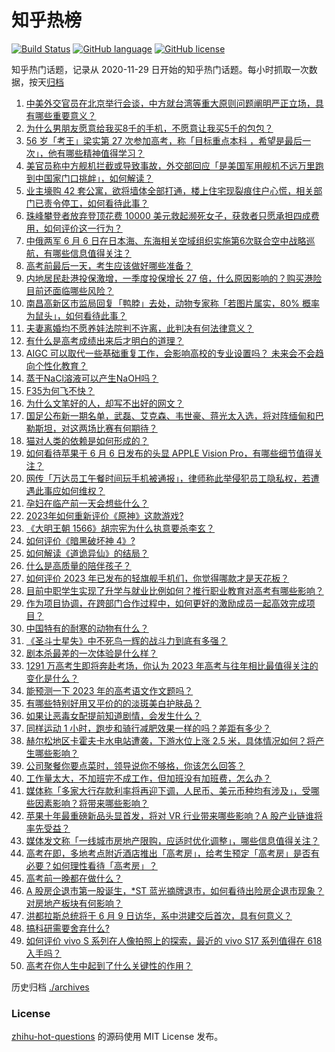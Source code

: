 # 知乎热榜
[![Build Status](https://github.com/ToWeLong/zhihu-hot-questions/workflows/CI/badge.svg)](https://github.com/ToWeLong/zhihu-hot-questions/actions)
[![GitHub language](https://img.shields.io/badge/language-golang-orange.svg)](https://golang.org/)
[![GitHub license](https://img.shields.io/github/license/ToWeLong/zhihu-hot-questions)](https://github.com/ToWeLong/zhihu-hot-questions/blob/main/LICENSE)

知乎热门话题，记录从 2020-11-29 日开始的知乎热门话题。每小时抓取一次数据，按天[归档](./archives)

<!-- BEGIN -->

1. [中美外交官员在北京举行会谈，中方就台湾等重大原则问题阐明严正立场，具有哪些重要意义？](https://www.zhihu.com/question/605018467)
1. [为什么男朋友愿意给我买8千的手机，不愿意让我买5千的包包？](https://www.zhihu.com/question/603599168)
1. [56 岁「考王」梁实第 27 次参加高考，称「目标重点本科 ，希望是最后一次」，他有哪些精神值得学习？](https://www.zhihu.com/question/604886385)
1. [美官员称中方舰机拦截或导致事故，外交部回应「是美国军用舰机不远万里跑到中国家门口挑衅」，如何解读？](https://www.zhihu.com/question/605094826)
1. [业主壕购 42 套公寓，欲将墙体全部打通，楼上住宅现裂痕住户心慌，相关部门已责令停工，如何看待此事？](https://www.zhihu.com/question/605035212)
1. [珠峰攀登者放弃登顶花费 10000 美元救起濒死女子，获救者只愿承担四成费用，如何评价这一行为？](https://www.zhihu.com/question/604852845)
1. [中俄两军 6 月 6 日在日本海、东海相关空域组织实施第6次联合空中战略巡航，有哪些信息值得关注？](https://www.zhihu.com/question/605078253)
1. [高考前最后一天，考生应该做好哪些准备？](https://www.zhihu.com/question/605048866)
1. [内地居民赴港投保激增，一季度投保增长 27 倍，什么原因影响的？购买港险目前还面临哪些风险？](https://www.zhihu.com/question/605085043)
1. [南昌高新区市监局回复「鸭脖」去处，动物专家称「若图片属实，80% 概率为鼠头」，如何看待此事？](https://www.zhihu.com/question/604847299)
1. [夫妻离婚均不愿养娃法院判不许离，此判决有何法律意义？](https://www.zhihu.com/question/605022650)
1. [有什么是高考成绩出来后才明白的道理？](https://www.zhihu.com/question/598558886)
1. [AIGC 可以取代一些基础重复工作，会影响高校的专业设置吗？ 未来会不会趋向个性化教育？](https://www.zhihu.com/question/604527071)
1. [蒸干NaCl溶液可以产生NaOH吗？](https://www.zhihu.com/question/543669738)
1. [F35为何飞不快？](https://www.zhihu.com/question/364126131)
1. [为什么文笔好的人，却写不出好的网文？](https://www.zhihu.com/question/604798447)
1. [国足公布新一期名单，武磊、艾克森、韦世豪、蒋光太入选，将对阵缅甸和巴勒斯坦，对这两场比赛有何期待？](https://www.zhihu.com/question/605081650)
1. [猫对人类的依赖是如何形成的？](https://www.zhihu.com/question/602692282)
1. [如何看待苹果于 6 月 6 日发布的头显 APPLE Vision Pro，有哪些细节值得关注？](https://www.zhihu.com/question/604992904)
1. [网传「万达员工午餐时间玩手机被通报」，律师称此举侵犯员工隐私权，若遭遇此事应如何维权？](https://www.zhihu.com/question/605056317)
1. [孕妇在临产前一天会想些什么？](https://www.zhihu.com/question/396657629)
1. [2023年如何重新评价《原神》这款游戏?](https://www.zhihu.com/question/576563457)
1. [《大明王朝 1566》胡宗宪为什么执意要杀李玄？](https://www.zhihu.com/question/600075918)
1. [如何评价《暗黑破坏神 4》?](https://www.zhihu.com/question/353664383)
1. [如何解读《道诡异仙》的结局？](https://www.zhihu.com/question/602347576)
1. [什么是高质量的陪伴孩子？](https://www.zhihu.com/question/588869430)
1. [如何评价 2023 年已发布的轻旗舰手机们，你觉得哪款才是天花板？](https://www.zhihu.com/question/604939706)
1. [目前中职学生实现了升学与就业比例如何？推行职业教育对高考有哪些影响？](https://www.zhihu.com/question/604528381)
1. [作为项目协调，在跨部门合作过程中，如何更好的激励成员一起高效完成项目？](https://www.zhihu.com/question/39019914)
1. [中国特有的耐寒的动物有什么？](https://www.zhihu.com/question/297955550)
1. [《圣斗士星失》中不死鸟一辉的战斗力到底有多强？](https://www.zhihu.com/question/36086501)
1. [剧本杀最差的一次体验是什么样？](https://www.zhihu.com/question/507940771)
1. [1291 万高考生即将奔赴考场，你认为 2023 年高考与往年相比最值得关注的变化是什么？](https://www.zhihu.com/question/605100302)
1. [能预测一下 2023 年的高考语文作文题吗？](https://www.zhihu.com/question/598414587)
1. [有哪些特别好用又平价的的淡斑美白护肤品？](https://www.zhihu.com/question/602727134)
1. [如果让恶毒女配提前知道剧情，会发生什么？](https://www.zhihu.com/question/596568076)
1. [同样运动 1 小时，跑步和骑行减肥效果一样的吗？差距有多少？](https://www.zhihu.com/question/600295900)
1. [赫尔松地区卡霍夫卡水电站遭袭，下游水位上涨 2.5 米，具体情况如何？将产生哪些影响？](https://www.zhihu.com/question/605052835)
1. [公司聚餐你要点菜时，领导说你不够格，你该怎么回答？](https://www.zhihu.com/question/604650772)
1. [工作量太大，不加班完不成工作，但加班没有加班费，怎么办？](https://www.zhihu.com/question/604167809)
1. [媒体称「多家大行存款利率将再迎下调，人民币、美元币种均有涉及」，受哪些因素影响？将带来哪些影响？](https://www.zhihu.com/question/605133371)
1. [苹果十年最重磅新品头显首发，将对 VR 行业带来哪些影响？A 股产业链谁将率先受益？](https://www.zhihu.com/question/605029460)
1. [媒体发文称「一线城市房地产限购，应适时优化调整」，哪些信息值得关注？](https://www.zhihu.com/question/605061219)
1. [高考在即，多地考点附近酒店推出「高考房」，给考生预定「高考房」是否有必要？如何理性看待「高考房」？](https://www.zhihu.com/question/604844567)
1. [高考前一晚都在做什么？](https://www.zhihu.com/question/280054166)
1. [A 股房企退市第一股诞生，*ST 蓝光摘牌退市，如何看待出险房企退市现象？对房地产板块有何影响？](https://www.zhihu.com/question/605031357)
1. [洪都拉斯总统将于 6 月 9 日访华，系中洪建交后首次，具有何意义？](https://www.zhihu.com/question/605017623)
1. [搞科研需要舍弃什么?](https://www.zhihu.com/question/478613645)
1. [如何评价 vivo S 系列在人像拍照上的探索，最近的 vivo S17 系列值得在 618 入手吗？](https://www.zhihu.com/question/605040010)
1. [高考在你人生中起到了什么关键性的作用？](https://www.zhihu.com/question/604701022)

<!-- END -->

历史归档 [./archives](./archives)


### License
[zhihu-hot-questions](https://github.com/towelong/zhihu-hot-questions) 的源码使用 MIT License 发布。